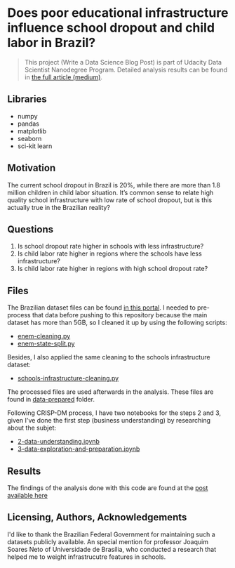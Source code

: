 # Does poor educational infrastructure influence school dropout and child labor in Brazil?

> This project (Write a Data Science Blog Post) is part of Udacity Data Scientist Nanodegree Program. Detailed analysis results can be found in [the full article (medium)](https://danilocardia.medium.com/does-poor-educational-infrastructure-influence-school-dropout-and-child-labor-in-brazil-c36c68150344).

## Libraries
- numpy
- pandas
- matplotlib
- seaborn
- sci-kit learn
## Motivation
The current school dropout in Brazil is 20%, while there are more than 1.8 million children in child labor situation. It’s common sense to relate high quality school infrastructure with low rate of school dropout, but is this actually true in the Brazilian reality?

## Questions

1. Is school dropout rate higher in schools with less infrastructure?
2. Is child labor rate higher in regions where the schools have less infrastructure?
3. Is child labor rate higher in regions with high school dropout rate?

## Files

The Brazilian dataset files can be found [in this portal](https://dados.gov.br/dataset). I needed to pre-process that data before pushing to this repository because the main dataset has more than 5GB, so I cleaned it up by using the following scripts:
- [enem-cleaning.py](enem-cleaning.py)
- [enem-state-split.py](enem-state-split.py)

Besides, I also applied the same cleaning to the schools infrastructure dataset:
- [schools-infrastructure-cleaning.py](schools-infrastructure-cleaning.py)

The processed files are used afterwards in the analysis. These files are found in [data-prepared](data-prepared/) folder.

Following CRISP-DM process, I have two notebooks for the steps 2 and 3, given I've done the first step (business understanding) by researching about the subjet:
- [2-data-understanding.ipynb](2-data-understanding.ipynb)
- [3-data-exploration-and-preparation.ipynb](3-data-exploration-and-preparation.ipynb)

## Results
The findings of the analysis done with this code are found at the [post available here](https://danilocardia.medium.com/does-poor-educational-infrastructure-influence-school-dropout-and-child-labor-in-brazil-c36c68150344)

## Licensing, Authors, Acknowledgements

I'd like to thank the Brazilian Federal Government for maintaining such a datasets publicly available. An special mention for professor Joaquim Soares Neto of Universidade de Brasília, who conducted a research that helped me to weight infrastrucutre features in schools.